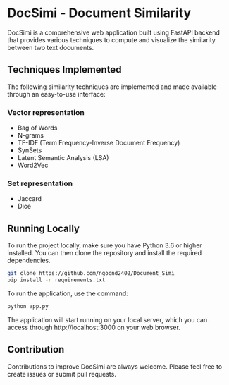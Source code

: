 # DocSimi - Document Similarity

DocSimi is a comprehensive web application built using FastAPI backend that provides various techniques to compute and visualize the similarity between two text documents.

## Techniques Implemented

The following similarity techniques are implemented and made available through an easy-to-use interface:

### Vector representation

- Bag of Words
- N-grams
- TF-IDF (Term Frequency-Inverse Document Frequency)
- SynSets
- Latent Semantic Analysis (LSA)
- Word2Vec

### Set representation
- Jaccard
- Dice

## Running Locally

To run the project locally, make sure you have Python 3.6 or higher installed. You can then clone the repository and install the required dependencies.

```bash
git clone https://github.com/ngocnd2402/Document_Simi
pip install -r requirements.txt
```

To run the application, use the command:
```bash
python app.py
```
The application will start running on your local server, which you can access through http://localhost:3000 on your web browser.

## Contribution

Contributions to improve DocSimi are always welcome. Please feel free to create issues or submit pull requests.
